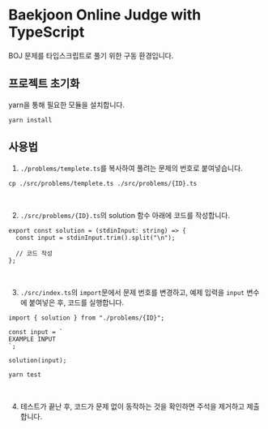 # Baekjoon Online Judge with TypeScript

BOJ 문제를 타입스크립트로 풀기 위한 구동 환경입니다.

## 프로젝트 초기화

yarn을 통해 필요한 모듈을 설치합니다.

```
yarn install
```

## 사용법

1. `./problems/templete.ts`를 복사하여 풀려는 문제의 번호로 붙여넣습니다.

```
cp ./src/problems/templete.ts ./src/problems/{ID}.ts
```

<br />

2. `./src/problems/{ID}.ts`의 solution 함수 아래에 코드를 작성합니다.

```
export const solution = (stdinInput: string) => {
  const input = stdinInput.trim().split("\n");

  // 코드 작성
};
```

<br />

3. `./src/index.ts`의 `import`문에서 문제 번호를 변경하고, 예제 입력을 `input` 변수에 붙여넣은 후, 코드를 실행합니다.

```
import { solution } from "./problems/{ID}";

const input = `
EXAMPLE INPUT
`;

solution(input);
```

```
yarn test
```

<br />

4. 테스트가 끝난 후, 코드가 문제 없이 동작하는 것을 확인하면 주석을 제거하고 제출합니다.
